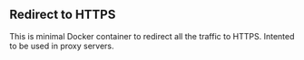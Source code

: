 ## Redirect to HTTPS

This is minimal Docker container to redirect all the traffic to HTTPS. Intented to be used in proxy servers.
